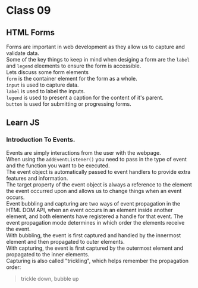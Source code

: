 # Class 09

## HTML Forms
Forms are important in web development as they allow us to capture and validate data.    
Some of the key things to keep in mind when desiging a form are the `label` and `legend` eleements to ensure the form is accessible.   
Lets discuss some form elements   
`form` is the container element for the form as a whole.   
`input` is used to capture data.   
`label` is used to label the inputs.    
`legend` is used to present a caption for the content of it's parent.    
`button` is used for submitting or progressing forms.    

## Learn JS
### Introduction To Events.
Events are simply interactions from the user with the webpage.   
When using the `addEventListener()` you need to pass in the type of event and the function you want to be executed.   
The event object is automatically passed to event handlers to provide extra features and information.   
The target property of the event object is always a reference to the element the event occurred upon and allows us to change things when an event occurs.   
Event bubbling and capturing are two ways of event propagation in the HTML DOM API, when an event occurs in an element inside another element, and both elements have registered a handle for that event. The event propagation mode determines in which order the elements receive the event.    
With bubbling, the event is first captured and handled by the innermost element and then propagated to outer elements.   
With capturing, the event is first captured by the outermost element and propagated to the inner elements.   
Capturing is also called "trickling", which helps remember the propagation order:   
> trickle down, bubble up

